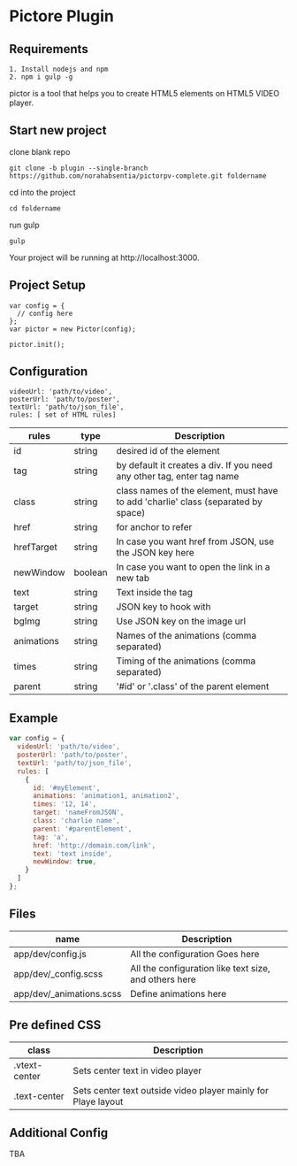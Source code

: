 # Pictore Plugin

## Requirements
```
1. Install nodejs and npm
2. npm i gulp -g
```
pictor is a tool that helps you to create HTML5 elements on HTML5 VIDEO  player.

## Start new project
clone blank repo
```
git clone -b plugin --single-branch https://github.com/norahabsentia/pictorpv-complete.git foldername
```
cd into the project
```
cd foldername
```
run gulp
```
gulp
```
Your project will be running at http://localhost:3000.

## Project Setup
```
var config = {
  // config here
};
var pictor = new Pictor(config);

pictor.init();
```
## Configuration
```
videoUrl: 'path/to/video',
posterUrl: 'path/to/poster',
textUrl: 'path/to/json_file',
rules: [ set of HTML rules]
```

| rules | type | Description |
| --- | --- | --- |
| id | string | desired id of the element |
| tag | string | by default it creates a div. If you need any other tag, enter tag name |
| class | string | class names of the element, must have to add 'charlie' class (separated by space) |
| href | string | for anchor to refer |
| hrefTarget | string | In case you want href from JSON, use the JSON key here |
| newWindow | boolean | In case you want to open the link in a new tab |
| text | string | Text inside the tag |
| target | string | JSON key to hook with |
| bgImg | string | Use JSON key on the image url |
| animations | string | Names of the animations (comma separated) |
| times | string | Timing of the animations (comma separated) |
| parent | string | '#id' or '.class' of the parent element |

## Example
```javascript
var config = {
  videoUrl: 'path/to/video',
  posterUrl: 'path/to/poster',
  textUrl: 'path/to/json_file',
  rules: [
    {
      id: '#myElement',
      animations: 'animation1, animation2',
      times: '12, 14',
      target: 'nameFromJSON',
      class: 'charlie name',
      parent: '#parentElement',
      tag: 'a',
      href: 'http://domain.com/link',
      text: 'text inside',
      newWindow: true,
    }
  ]
};
```
## Files

| name | Description |
| --- | --- |
| app/dev/config.js | All the configuration Goes here |
| app/dev/_config.scss | All the configuration like text size, and others here |
| app/dev/_animations.scss | Define animations here |

## Pre defined CSS
| class | Description |
| --- | --- |
| .vtext-center | Sets center text in video player |
| .text-center | Sets center text outside video player mainly for Playe layout|

## Additional Config
TBA